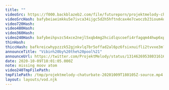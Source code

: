 ```yaml
---
title: ""
videoSrc: https://f000.backblazeb2.com/file/futureporn/projektmelody-chaturbate-2020-10-09.mp4
videoSrcHash: bafybeiaeimkku5e7ivca34ijgc5d2h5hftndcax4e7cwoczb23ioum4qtq?filename=projektmelody-chaturbate-20201009T180105Z-source.mp4
video720Hash: 
video480Hash: 
video360Hash: 
video240Hash: bafybeihpvzc54xce2nejl5xqb4mg2hcidlqscoefi4rfagqm44hwp6xp6y?filename=projektmelody-chaturbate-20201009T180105Z-240p.mp4
thinHash: 
thiccHash: bafkreicwhypzzzk52gjnkvlq7br5offad2al6pz6fsixnuifli2tvvxe3m?filename=20201009T180105Z-thicc.jpg
announceTitle: "Vibin%20by%20the%20pool%21"
announceUrl: https://twitter.com/ProjektMelody/status/1314626953803161601
date: 2020-10-09T18:01:05.000Z
note: missing moov atom
video240TmpFilePath: 
tmpFilePath: /tmp/projektmelody-chaturbate-20201009T180105Z-source.mp4
layout: layouts/vod.njk
---
```

